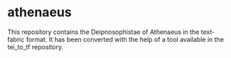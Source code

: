 # athenaeus
This repository contains the Deipnosophistae of Athenaeus in the text-fabric format. It has been converted with the help of a tool available in the tei_to_tf repository.
